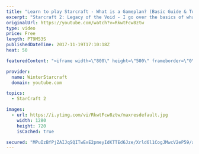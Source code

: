 ```yaml
---
title: "Learn to play Starcraft - What is a Gameplan? (Basic Guide & Tutorial)"
excerpt: "Starcraft 2: Legacy of the Void - I go over the basics of what a gameplan in starcraft 2 is and how to put one together.  Note this is not a guide on WHAT gameplan you should be using as each race!"
originalUrl: https://youtube.com/watch?v=RkwtFcw8ztw
type: video
price: Free
length: PT9M53S
publishedDateTime: 2017-11-19T17:10:18Z
heat: 50

featuredContent: "<iframe width=\"800\" height=\"500\" frameborder=\"0\" src=\"https://www.youtube.com/embed/RkwtFcw8ztw\" allow=\"accelerometer; autoplay; encrypted-media; gyroscope; picture-in-picture\" allowfullscreen></iframe>"

provider:
  name: WinterStarcraft
  domain: youtube.com

topics:
  - StarCraft 2

images:
  - url: https://i.ytimg.com/vi/RkwtFcw8ztw/maxresdefault.jpg
    width: 1280
    height: 720
    isCached: true

secured: "MPuIzBfPjZAIJqSQITwExE2pmeyIdKTTEd6Jze/Xrld6l1CogJMwcV2eP59/ajRG3F9P0CaWWrLcSHmUrfqFLiFKkmK3nKhFXHgjfhJFE/u7qtubHaVVfzapTTpIeOCUnOEcHTtNwns2c4S1v0EL17T9ERmy9WLDiPsOVJ3ZP5K8mwzQdYoGMUacjMxICoRzSYQiorvO4bVqf9yFtFtp2pneE51+GEHvMCPJ1TQHJWpqoO+aRwHr//1lPxa1jk8InzVwucx254PoM4vGI4XOyYtfVCcVeA88rG58+OkUr2VE/OJf+uwyfdMLcPqzVkfynpTbs4KKmInBO07BMyHDd/Kx0QweZloidl+q33Qz9CyT6OEyBgF49odg6PVr7f+jkHuy9Dqt/VaE4yS3Vu++WkMEGkarNmCRWEsILDQ21zo=;jF68LxEg8ElS8IjBEVjBoQ=="
---
```



